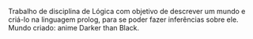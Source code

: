 
Trabalho de disciplina de Lógica com objetivo de descrever um mundo e criá-lo na linguagem prolog, para se poder fazer inferências sobre ele.
Mundo criado: anime Darker than Black.

